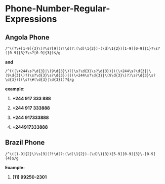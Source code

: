 # Phone-Number-Regular-Expressions


## Angola Phone

`/^\(?\+[1-9]{3}\)?\s?[9](?!\d(?:(\d)\1{2})-(\d)\1{2})[1-9][0-9]{1}?\s?([0-9]{3}?\s?[0-9]{3})$/g`

**and**

`/^(((\+244\s?\d{3}|\(9\d{3}\)?)\s?\d{3}\s?\d{3})|((\+244\s?\d{3}|\(9\d{3}\)?)\s?\d{3}\s?\d{3})|((\+244\s?\d{3}|\(9\d{3}\)?)\s?\d{3}\s?\d{3}))(\s?\#(\d{3}|\d{3}))?$/g`

**example:**

1. **+244 917 333 888**

2. **+244 917 333888**

3. **+244 917333888**

4. **+244917333888**


## Brazil Phone

`/^\([1-9]{2}\)\s[9](?!\d(?:(\d)\1{2})-(\d)\1{3})[5-9][0-9]{3}\-[0-9]{4}$/g`

**Example:**

1. **(11) 99250-2301**
